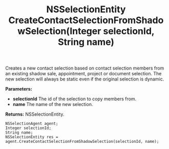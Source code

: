 ﻿---
uid: crmscript_ref_NSSelectionAgent_CreateContactSelectionFromShadowSelection
title: NSSelectionEntity CreateContactSelectionFromShadowSelection(Integer selectionId, String name)
intellisense: NSSelectionAgent.CreateContactSelectionFromShadowSelection
keywords: NSSelectionAgent, CreateContactSelectionFromShadowSelection
so.topic: reference
---

Creates a new contact selection based on contact selection members from an existing shadow sale, appointment, project or document selection. The new selection will always be static even if the original selection is dynamic.

**Parameters:**
 - **selectionId** The id of the selection to copy members from.
 - **name** The name of the new selection.

**Returns:** NSSelectionEntity.

```crmscript
NSSelectionAgent agent;
Integer selectionId;
String name;
NSSelectionEntity res = agent.CreateContactSelectionFromShadowSelection(selectionId, name);
```

